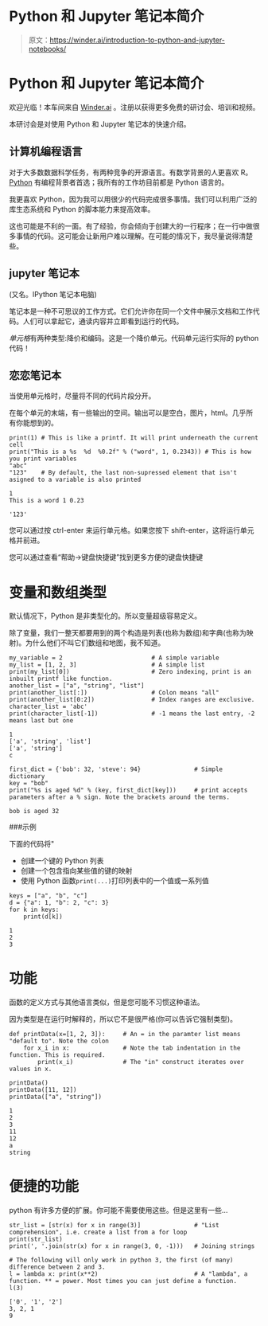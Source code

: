 # Python 和 Jupyter 笔记本简介

> 原文：<https://winder.ai/introduction-to-python-and-jupyter-notebooks/>

# Python 和 Jupyter 笔记本简介

欢迎光临！本车间来自 [Winder.ai](https://Winder.ai/?utm_source=winderresearch&utm_medium=notebook&utm_campaign=workshop&utm_term=individual) 。注册以获得更多免费的研讨会、培训和视频。

本研讨会是对使用 Python 和 Jupyter 笔记本的快速介绍。

## 计算机编程语言

对于大多数数据科学任务，有两种竞争的开源语言。有数学背景的人更喜欢 R。 [Python](https://www.python.org/) 有编程背景者首选；我所有的工作坊目前都是 Python 语言的。

我更喜欢 Python，因为我可以用很少的代码完成很多事情。我们可以利用广泛的库生态系统和 Python 的脚本能力来提高效率。

这也可能是不利的一面。有了经验，你会倾向于创建大的一行程序；在一行中做很多事情的代码。这可能会让新用户难以理解。在可能的情况下，我尽量说得清楚些。

## jupyter 笔记本

(又名。IPython 笔记本电脑)

笔记本是一种不可思议的工作方式。它们允许你在同一个文件中展示文档和工作代码。人们可以拿起它，通读内容并立即看到运行的代码。

*单元格*有两种类型:降价和编码。这是一个降价单元。代码单元运行实际的 python 代码！

## 恋恋笔记本

当使用单元格时，尽量将不同的代码片段分开。

在每个单元的末端，有一些输出的空间。输出可以是空白，图片，html。几乎所有你能想到的。

```
print(1) # This is like a printf. It will print underneath the current cell
print("This is a %s  %d  %0.2f" % ("word", 1, 0.2343)) # This is how you print variables
"abc"
"123"    # By default, the last non-supressed element that isn't asigned to a variable is also printed 
```

```
1
This is a word 1 0.23

'123' 
```

您可以通过按 ctrl-enter 来运行单元格。如果您按下 shift-enter，这将运行单元格并前进。

您可以通过查看“帮助->键盘快捷键”找到更多方便的键盘快捷键

# 变量和数组类型

默认情况下，Python 是非类型化的。所以变量超级容易定义。

除了变量，我们一整天都要用到的两个构造是列表(也称为数组)和字典(也称为映射)。为什么他们不叫它们数组和地图，我不知道。

```
my_variable = 2                         # A simple variable
my_list = [1, 2, 3]                     # A simple list
print(my_list[0])                       # Zero indexing, print is an inbuilt printf like function.
another_list = ["a", "string", "list"]
print(another_list[:])                  # Colon means "all"
print(another_list[0:2])                # Index ranges are exclusive.
character_list = 'abc'
print(character_list[-1])               # -1 means the last entry, -2 means last but one 
```

```
1
['a', 'string', 'list']
['a', 'string']
c 
```

```
first_dict = {'bob': 32, 'steve': 94}               # Simple dictionary
key = "bob"
print("%s is aged %d" % (key, first_dict[key]))     # print accepts parameters after a % sign. Note the brackets around the terms. 
```

```
bob is aged 32 
```

###示例

下面的代码将"

*   创建一个键的 Python 列表
*   创建一个包含指向某些值的键的映射
*   使用 Python 函数`print(...)`打印列表中的一个值或一系列值

```
keys = ["a", "b", "c"]
d = {"a": 1, "b": 2, "c": 3}
for k in keys:
    print(d[k]) 
```

```
1
2
3 
```

# 功能

函数的定义方式与其他语言类似，但是您可能不习惯这种语法。

因为类型是在运行时解释的，所以它不是很严格(你可以告诉它强制类型)。

```
def printData(x=[1, 2, 3]):     # An = in the paramter list means "default to". Note the colon
    for x_i in x:               # Note the tab indentation in the function. This is required.
        print(x_i)              # The "in" construct iterates over values in x.

printData()
printData([11, 12])
printData(["a", "string"]) 
```

```
1
2
3
11
12
a
string 
```

# 便捷的功能

python 有许多方便的扩展。你可能不需要使用这些。但是这里有一些&mldr;

```
str_list = [str(x) for x in range(3)]               # "List comprehension", i.e. create a list from a for loop
print(str_list)
print(', '.join(str(x) for x in range(3, 0, -1)))   # Joining strings

# The following will only work in python 3, the first (of many) difference between 2 and 3.
l = lambda x: print(x**2)                           # A "lambda", a function. ** = power. Most times you can just define a function.
l(3) 
```

```
['0', '1', '2']
3, 2, 1
9 
```